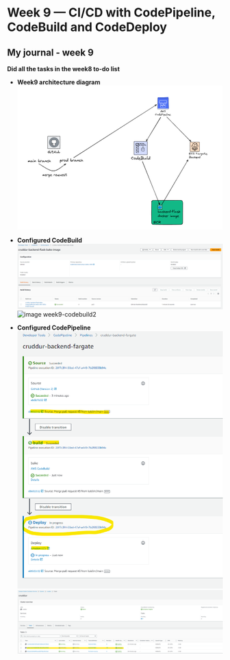 # Week 9 — CI/CD with CodePipeline, CodeBuild and CodeDeploy
## My journal - week 9

**Did all the tasks in the week8 to-do list**
-  **Week9 architecture diagram**	
![image week9-architecture](./images/week9-architecture.png)

-  **Configured CodeBuild**
![image week9-codebuild1](./images/week9-codebuild1.png)
![image week9-codebuild2](./images/week9-codebuild2.png)

-  **Configured CodePipeline**
![image week9-codepipeline1](./images/week9-codepipeline1.png)
![image week9-codepipeline2](./images/week9-codepipeline2.png)